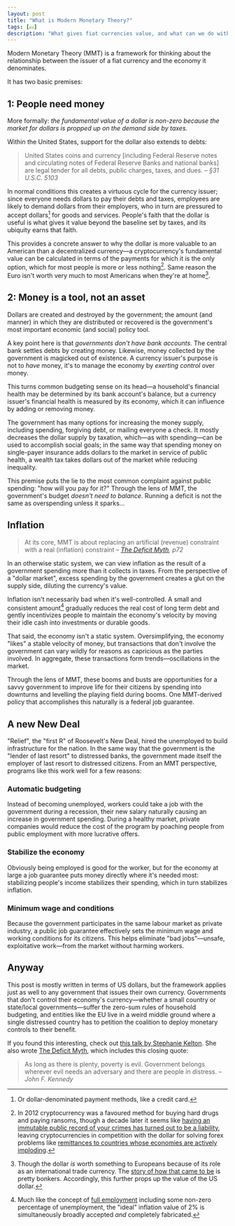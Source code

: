 ```yaml
---
layout: post
title: "What is Modern Monetary Theory?"
tags: [💵]
description: "What gives fiat currencies value, and what can we do with them?"
---
```


Modern Monetary Theory (MMT) is a framework for thinking about the relationship between the issuer of a fiat currency and the economy it denominates.

It has two basic premises:

## 1: People need money

More formally: _the fundamental value of a dollar is non-zero because the market for dollars is propped up on the demand side by taxes._

Within the United States, support for the dollar also extends to debts:

> United States coins and currency [including Federal Reserve notes and circulating notes of Federal Reserve Banks and national banks] are legal tender for all debts, public charges, taxes, and dues.
> <cite>– §31 U.S.C. 5103</cite>

In normal conditions this creates a virtuous cycle for the currency issuer; since everyone needs dollars to pay their debts and taxes, employees are likely to demand dollars from their employers, who in turn are pressured to accept dollars[^denom] for goods and services. People's faith that the dollar is useful is what gives it value beyond the baseline set by taxes, and its ubiquity earns that faith.

This provides a concrete answer to why the dollar is more valuable to an American than a decentralized currency—a cryptocurrency's fundamental value can be calculated in terms of the payments for which it is the only option, which for most people is more or less nothing[^ransom]. Same reason the Euro isn't worth very much to most Americans when they're at home[^tradecurrency].

## 2: Money is a tool, not an asset

Dollars are created and destroyed by the government; the amount (and manner) in which they are distributed or recovered is the government's most important economic (and social) policy tool.

A key point here is that _governments don't have bank accounts_. The central bank settles debts by creating money. Likewise, money collected by the government is magicked out of existence. A currency issuer's purpose is not to _have_ money, it's to manage the economy by _exerting control_ over money.

This turns common budgeting sense on its head—a household's financial health may be determined by its bank account's balance, but a currency issuer's financial health is measured by its economy, which it can influence by adding or removing money.

The government has many options for increasing the money supply, including spending, forgiving debt, or mailing everyone a check. It mostly decreases the dollar supply by taxation, which—as with spending—can be used to accomplish social goals; in the same way that spending money on single-payer insurance adds dollars to the market in service of public health, a wealth tax takes dollars out of the market while reducing inequality.

<!--
> We can, and must, tax the rich. But not because we can't afford to do anything without them. We shoudl tax billionaires to rebalance the distribution of wealth and income and to protect the health of our democracy.
> 
> — The Deficit Myth, p12
-->

This premise puts the lie to the most common complaint against public spending: "how will you pay for it?" Through the lens of MMT, the government's budget _doesn't need to balance_. Running a deficit is not the same as overspending unless it sparks… 

## Inflation

> At its core, MMT is about replacing an artificial (revenue) constraint with a real (inflation) constraint
> <cite>– [The Deficit Myth](https://stephaniekelton.com/book/), p72</cite>

In an otherwise static system, we can view inflation as the result of a government spending more than it collects in taxes. From the perspective of a "dollar market", excess spending by the government creates a glut on the supply side, diluting the currency's value.

Inflation isn't necessarily bad when it's well-controlled. A small and consistent amount[^twopercent] gradually reduces the real cost of long term debt and gently incentivizes people to maintain the economy's velocity by moving their idle cash into investments or durable goods.

That said, the economy isn't a static system. Oversimplifying, the economy "likes" a stable velocity of money, but transactions that don't involve the government can vary wildly for reasons as capricious as the parties involved. In aggregate, these transactions form trends—oscillations in the market.

Through the lens of MMT, these booms and busts are opportunities for a savvy government to improve life for their citizens by spending into downturns and levelling the playing field during booms. One MMT-derived policy that accomplishes this naturally is a federal job guarantee.

## A new New Deal

"Relief", the "first R" of Roosevelt's New Deal, hired the unemployed to build infrastructure for the nation. In the same way that the government is the "lender of last resort" to distressed banks, the government made itself the employer of last resort to distressed citizens. From an MMT perspective, programs like this work well for a few reasons:

### Automatic budgeting

Instead of becoming unemployed, workers could take a job with the government during a recession, their new salary naturally causing an increase in government spending. During a healthy market, private companies would reduce the cost of the program by poaching people from public employment with more lucrative offers.

### Stabilize the economy

Obviously being employed is good for the worker, but for the economy at large a job guarantee puts money directly where it's needed most: stabilizing people's income stabilizes their spending, which in turn stabilizes inflation.

### Minimum wage and conditions

Because the government participates in the same labour market as private industry, a public job guarantee effectively sets the minimum wage and working conditions for its citizens. This helps eliminate "bad jobs"—unsafe, exploitative work—from the market without harming workers.

## Anyway

This post is mostly written in terms of US dollars, but the framework applies just as well to any government that issues their own currency. Governments that don't control their economy's currency—whether a small country or state/local governments—suffer the zero-sum rules of household budgeting, and entities like the EU live in a weird middle ground where a single distressed country has to petition the coalition to deploy monetary controls to their benefit.

If you found this interesting, check out [this talk by Stephanie Kelton](https://www.youtube.com/watch?v=FATQ0Yf0Fhc). She also wrote [The Deficit Myth](https://stephaniekelton.com/book/), which includes this closing quote:

> As long as there is plenty, poverty is evil. Government belongs wherever evil needs an adversary and there are people in distress.
> <cite>– John F. Kennedy</cite>

[^denom]: Or dollar-denominated payment methods, like a credit card.
[^ransom]: In 2012 cryptocurrency was a favoured method for buying hard drugs and paying ransoms, though a decade later it seems like [having an immutable public record of your crimes has turned out to be a liability](https://www.bloomberg.com/opinion/articles/2023-04-13/twitter-gets-into-the-stock-business), leaving cryptocurrencies in competition with the dollar for solving forex problems like [remittances to countries whose economies are actively imploding](https://www.reuters.com/technology/venezuelas-economy-regresses-crypto-fills-gaps-2021-06-22/).
[^tradecurrency]: Though the dollar _is_ worth something to Europeans because of its role as an international trade currency. The [story of how that came to be](https://www.npr.org/transcripts/526051566) is pretty bonkers. Accordingly, this further props up the value of the US dollar.
[^twopercent]: Much like the concept of [full employment](https://www.investopedia.com/terms/f/fullemployment.asp) including some non-zero percentage of unemployment, the "ideal" inflation value of 2% is simultaneously broadly accepted _and_ completely fabricated.
